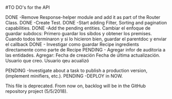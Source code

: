 #TO DO's for the API

DONE    -Remove Response-helper module and add it as part of the Router Class.
DONE    -Create Test.
DONE    -Start adding Filter, Sorting and pagination capabilities.
DONE -Add the pending entities.
    Cambiar el enfoque de guardar subdocs: Primero guardar los sibdos y obtener los premises.
    Cuando todos terminaron y si lo hicieron bien, guardar el parentdoc y enviar el callback
DONE - Investigar como guardar Recipe ingredients directamente como parte de Recipe
PENDING - Agregar infor de auditoria a las entidades.
    Agregar:
        Fecha de creación
        Fecha de última actualización.
        Usuario que creo.
        Usuario qeu acualizó


PENDING -Investigate about a task to publish a production version, (implement minifiers, etc.).
PENDING -DEPLOY in NOW.

This file is deprecated. From now on, backlog will be in the GitHub repository project (5/5/2018).